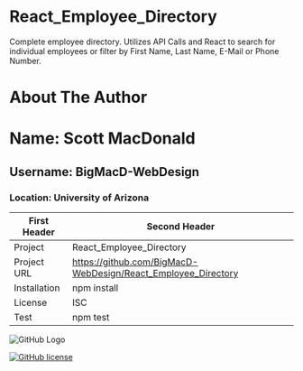 # React_Employee_Directory
Complete employee directory. Utilizes API Calls and React to search for individual employees or filter by First Name, Last Name, E-Mail or Phone Number.


# About The Author
# Name: Scott MacDonald
## Username: BigMacD-WebDesign
### Location: University of Arizona

First Header | Second Header
-------------|---------------
Project      | React_Employee_Directory
Project URL  | https://github.com/BigMacD-WebDesign/React_Employee_Directory
Installation | npm install
License      | ISC
Test         | npm test


![GitHub Logo](https://avatars3.githubusercontent.com/u/60277883?v=4)

[![GitHub license](https://img.shields.io/badge/license-ISC-blue.svg)](https://github.com/BigMacD-WebDesign/React_Employee_Directory)

    
